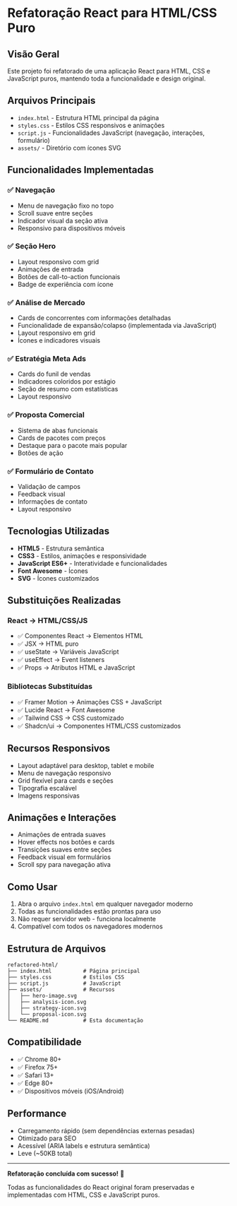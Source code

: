 # Refatoração React para HTML/CSS Puro

## Visão Geral

Este projeto foi refatorado de uma aplicação React para HTML, CSS e JavaScript puros, mantendo toda a funcionalidade e design original.

## Arquivos Principais

- `index.html` - Estrutura HTML principal da página
- `styles.css` - Estilos CSS responsivos e animações
- `script.js` - Funcionalidades JavaScript (navegação, interações, formulário)
- `assets/` - Diretório com ícones SVG

## Funcionalidades Implementadas

### ✅ Navegação
- Menu de navegação fixo no topo
- Scroll suave entre seções
- Indicador visual da seção ativa
- Responsivo para dispositivos móveis

### ✅ Seção Hero
- Layout responsivo com grid
- Animações de entrada
- Botões de call-to-action funcionais
- Badge de experiência com ícone

### ✅ Análise de Mercado
- Cards de concorrentes com informações detalhadas
- Funcionalidade de expansão/colapso (implementada via JavaScript)
- Layout responsivo em grid
- Ícones e indicadores visuais

### ✅ Estratégia Meta Ads
- Cards do funil de vendas
- Indicadores coloridos por estágio
- Seção de resumo com estatísticas
- Layout responsivo

### ✅ Proposta Comercial
- Sistema de abas funcionais
- Cards de pacotes com preços
- Destaque para o pacote mais popular
- Botões de ação

### ✅ Formulário de Contato
- Validação de campos
- Feedback visual
- Informações de contato
- Layout responsivo

## Tecnologias Utilizadas

- **HTML5** - Estrutura semântica
- **CSS3** - Estilos, animações e responsividade
- **JavaScript ES6+** - Interatividade e funcionalidades
- **Font Awesome** - Ícones
- **SVG** - Ícones customizados

## Substituições Realizadas

### React → HTML/CSS/JS
- ✅ Componentes React → Elementos HTML
- ✅ JSX → HTML puro
- ✅ useState → Variáveis JavaScript
- ✅ useEffect → Event listeners
- ✅ Props → Atributos HTML e JavaScript

### Bibliotecas Substituídas
- ✅ Framer Motion → Animações CSS + JavaScript
- ✅ Lucide React → Font Awesome
- ✅ Tailwind CSS → CSS customizado
- ✅ Shadcn/ui → Componentes HTML/CSS customizados

## Recursos Responsivos

- Layout adaptável para desktop, tablet e mobile
- Menu de navegação responsivo
- Grid flexível para cards e seções
- Tipografia escalável
- Imagens responsivas

## Animações e Interações

- Animações de entrada suaves
- Hover effects nos botões e cards
- Transições suaves entre seções
- Feedback visual em formulários
- Scroll spy para navegação ativa

## Como Usar

1. Abra o arquivo `index.html` em qualquer navegador moderno
2. Todas as funcionalidades estão prontas para uso
3. Não requer servidor web - funciona localmente
4. Compatível com todos os navegadores modernos

## Estrutura de Arquivos

```
refactored-html/
├── index.html          # Página principal
├── styles.css          # Estilos CSS
├── script.js           # JavaScript
├── assets/             # Recursos
│   ├── hero-image.svg
│   ├── analysis-icon.svg
│   ├── strategy-icon.svg
│   └── proposal-icon.svg
└── README.md           # Esta documentação
```

## Compatibilidade

- ✅ Chrome 80+
- ✅ Firefox 75+
- ✅ Safari 13+
- ✅ Edge 80+
- ✅ Dispositivos móveis (iOS/Android)

## Performance

- Carregamento rápido (sem dependências externas pesadas)
- Otimizado para SEO
- Acessível (ARIA labels e estrutura semântica)
- Leve (~50KB total)

---

**Refatoração concluída com sucesso!** 🎉

Todas as funcionalidades do React original foram preservadas e implementadas com HTML, CSS e JavaScript puros.

